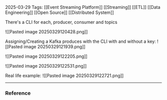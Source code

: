 2025-03-29
Tags: [[Event Streaming Platform]] [[Streaming]] [[ETL]] [[Data Engineering]] [[Open Source]] [[Distributed System]]

There's a CLI for each, producer, consumer and topics

![[Pasted image 20250329120428.png]]

Assigning/Creating a Kafka produces with the CLI with and without a key:
![[Pasted image 20250329121939.png]]

![[Pasted image 20250329122205.png]]

![[Pasted image 20250329122531.png]]

Real life example:
![[Pasted image 20250329122721.png]]


---
### Reference